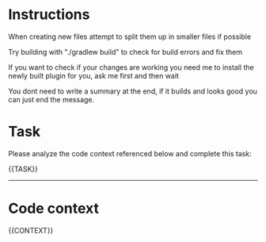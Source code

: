 # Instructions

When creating new files attempt to split them up in smaller files if possible

Try building with "./gradlew build" to check for build errors and fix them

If you want to check if your changes are working you need me to install the newly built plugin for you, ask me first and then wait

You dont need to write a summary at the end, if it builds and looks good you can just end the message.

# Task

Please analyze the code context referenced below and complete this task:

{{TASK}}

---

# Code context

{{CONTEXT}}
